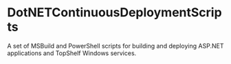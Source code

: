 DotNETContinuousDeploymentScripts
=================================

A set of MSBuild and PowerShell scripts for building and deploying ASP.NET applications and TopShelf Windows services.
